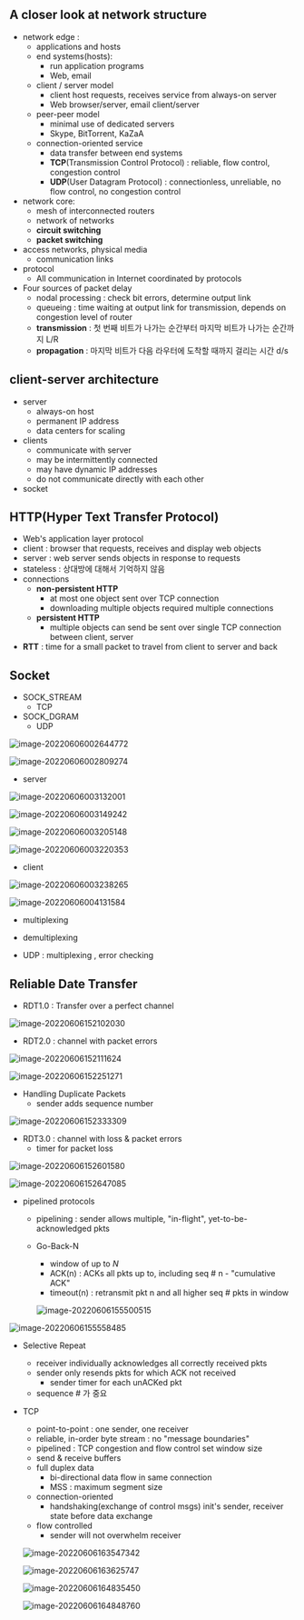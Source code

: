 ## A closer look at network structure

* network edge :
  * applications and hosts
  * end systems(hosts):
    * run application programs
    * Web, email
  * client / server model
    * client host requests, receives service from always-on server
    * Web browser/server, email client/server
  * peer-peer model
    * minimal use of dedicated servers
    * Skype, BitTorrent, KaZaA
  * connection-oriented service
    * data transfer between end systems
    * **TCP**(Transmission Control Protocol) : reliable, flow control, congestion control
    *  **UDP**(User Datagram Protocol) : connectionless, unreliable, no flow control, no congestion control
* network core:
  * mesh of interconnected routers
  * network of networks
  * **circuit switching**
  * **packet switching**
* access networks, physical media
  * communication links
* protocol
  * All communication in Internet coordinated by protocols
* Four sources of packet delay
  * nodal processing : check bit errors, determine output link
  * queueing : time waiting at output link for transmission, depends on congestion level of router
  * **transmission** : 첫 번째 비트가 나가는 순간부터 마지막 비트가 나가는 순간까지 L/R
  * **propagation** : 마지막 비트가 다음 라우터에 도착할 때까지 걸리는 시간 d/s



## client-server architecture

* server 
  * always-on host
  * permanent IP address
  * data centers for scaling
* clients
  * communicate with server 
  * may be intermittently connected
  * may have dynamic IP addresses
  * do not communicate directly with each other
* socket

## HTTP(Hyper Text Transfer Protocol)

* Web's application layer protocol
* client : browser that requests, receives and display web objects
* server : web server sends objects in response to requests
* stateless : 상대방에 대해서 기억하지 않음
* connections
  * **non-persistent HTTP**
    * at most one object sent over TCP connection
    * downloading multiple objects required multiple connections
  * **persistent HTTP**
    * multiple objects can send be sent over single TCP connection between client, server
* **RTT** : time for a small packet to travel from client to server and back

## Socket

* SOCK_STREAM
  * TCP
* SOCK_DGRAM
  * UDP

![image-20220606002644772](week1_network_hee.assets/image-20220606002644772.png)

![image-20220606002809274](week1_network_hee.assets/image-20220606002809274.png)

* server

![image-20220606003132001](week1_network_hee.assets/image-20220606003132001.png)

![image-20220606003149242](week1_network_hee.assets/image-20220606003149242.png)

![image-20220606003205148](week1_network_hee.assets/image-20220606003205148.png)

![image-20220606003220353](week1_network_hee.assets/image-20220606003220353.png)



* client

![image-20220606003238265](week1_network_hee.assets/image-20220606003238265.png)

![image-20220606004131584](week1_network_hee.assets/image-20220606004131584.png)

* multiplexing
* demultiplexing

* UDP : multiplexing , error checking

## Reliable Date Transfer

* RDT1.0 : Transfer over a perfect channel  

![image-20220606152102030](week1_network_hee.assets/image-20220606152102030.png)

* RDT2.0 : channel with packet errors  

![image-20220606152111624](week1_network_hee.assets/image-20220606152111624-16544964722691.png)

![image-20220606152251271](week1_network_hee.assets/image-20220606152251271.png)



* Handling Duplicate Packets
  * sender adds sequence number

![image-20220606152333309](week1_network_hee.assets/image-20220606152333309.png)

* RDT3.0 : channel with loss & packet errors
  * timer for packet loss 

![image-20220606152601580](week1_network_hee.assets/image-20220606152601580.png)

![image-20220606152647085](week1_network_hee.assets/image-20220606152647085.png)

* pipelined protocols

  * pipelining : sender allows multiple, "in-flight", yet-to-be-acknowledged pkts

  * Go-Back-N

    * window of up to *N*
    * ACK(n) : ACKs all pkts up to, including seq # n - "cumulative ACK"
    * timeout(n) : retransmit pkt n and all higher seq # pkts in window

    ![image-20220606155500515](week1_network_hee.assets/image-20220606155500515.png)

![image-20220606155558485](week1_network_hee.assets/image-20220606155558485.png)

* Selective Repeat

  * receiver individually acknowledges all correctly received pkts
  * sender only resends pkts for which ACK not received
    * sender timer for each unACKed pkt
  * sequence # 가 중요

* TCP

  * point-to-point : one sender, one receiver
  * reliable, in-order byte stream : no "message boundaries"
  * pipelined : TCP congestion and flow control set window size
  * send & receive buffers
  * full duplex data 
    * bi-directional data flow in same connection
    * MSS : maximum segment size
  * connection-oriented
    * handshaking(exchange of control msgs) init's sender, receiver state before data exchange
  * flow controlled
    * sender will not overwhelm receiver

  ![image-20220606163547342](week1_network_hee.assets/image-20220606163547342.png)

  ![image-20220606163625747](week1_network_hee.assets/image-20220606163625747.png)

  ![image-20220606164835450](week1_network_hee.assets/image-20220606164835450.png)

  ![image-20220606164848760](week1_network_hee.assets/image-20220606164848760.png)

